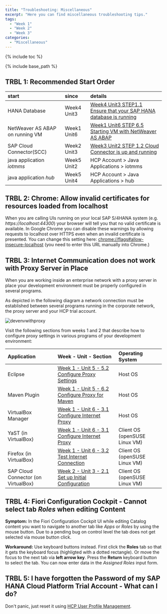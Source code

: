 ```yaml
---
title: "Troubleshooting: Miscellaneous"
excerpt: "Here you can find miscellaneous troubleshooting tips."
tags:
  - "Week 1"
  - "Week 2"
  - "Week 3"
categories:
  - "Miscellaneous"
---
```


<a name="top"/>

{% include toc %}

{% include base_path %}

## TRBL 1: Recommended Start Order

| start                           | since       | details                                                                                                                                                  |
| :------------------------------ | :---------- | :------------------------------------------------------------------------------------------------------------------------------------------------------- |
| HANA Database                   | Week4 Unit3 | [Week4 Unit3 STEP1.1 Ensure that your SAP HANA database is running]({{base_path}}/week-4/unit-3/#step-11-ensure-that-your-sap-hana-database-is-running) |
| NetWeaver AS ABAP on running VM | Week1 Unit6 | [Week1 Unit6 STEP 6.5 Starting VM with NetWeaver AS ABAP]({{base_path}}/week-1/unit-6/#starting-vm-with-netweaver-as-abap)                              |
| SAP Cloud Connector(SCC)        | Week2 Unit3 | [Week3 Unit2 STEP 1.2 Cloud Connector is up and running]({{base_path}}/week-3/unit-2/#cloud-connector-is-up-and-running)                                |
| java application _iotmms_       | Week5 Unit2 | HCP Account > Java Applications > iotmms                                                                                                                 |
| java application _hub_          | Week5 Unit4 | HCP Account > Java Applications > hub                                                                                                                    |

## TRBL 2: Chrome: Allow invalid certificates for resources loaded from localhost

When you are calling UIs running on your local SAP S/4HANA system (e.g. _https://localhost:44300_) your browser will tell you that no valid certificate is available. In Google Chrome you can disable these warnings by allowing requests to localhost over HTTPS even when an invalid certificate is presented. You can change this setting here: [chrome://flags#allow-insecure-localhost](chrome://flags#allow-insecure-localhost) (you need to enter this URL manually into Chrome.)

## TRBL 3: Internet Communication does not work with Proxy Server in Place

When you are working inside an enterprise network with a proxy server in place your development environment must be properly configured in several programs.

As depicted in the following diagram a network connection must be established between several programs running in the corporate network, the proxy server and your HCP trial account.

![devenvwithproxy]({{base_path}}/troubleshooting/images/trbl-misc/pic01-trbl-network-proxies.png)

Visit the following sections from weeks 1 and 2 that describe how to configure proxy settings in various programs of your development environment:

| Application                         | Week - Unit - Section                                                                                               | Operating System              |
| :---------------------------------- | :------------------------------------------------------------------------------------------------------------------ | :---------------------------- |
| Eclipse                             | [Week 1 - Unit 5 - 5.2 Configure Proxy Settings]({{base_path}}/week-1/unit-5/#configure-proxy-settings)         | Host OS                       |
| Maven Plugin                        | [Week 1 - Unit 5 - 6.2 Configure Proxy for Maven]({{base_path}}/week-1/unit-5/#configure-proxy-for-maven)       | Host OS                       |
| VirtualBox Manager                  | [Week 1 - Unit 6 - 3.1 Configure Internet Proxy]({{base_path}}/week-1/unit-6/#configure-internet-proxy)         | Host OS                       |
| YaST (in VirtualBox)                | [Week 1 - Unit 6 - 3.1 Configure Internet Proxy]({{base_path}}/week-1/unit-6/#configure-internet-proxy)         | Client OS (openSUSE Linux VM) |
| Firefox (in VirtualBox)             | [Week 1 - Unit 6 - 3.2 Test Internet Connection]({{base_path}}/week-1/unit-6/#test-internet-connection)         | Client OS (openSUSE Linux VM) |
| SAP Cloud Connector (on VirtualBox) | [Week 2 - Unit 3 - 2.1 Set up Initial Configuration]({{base_path}}/week-2/unit-3/#set-up-initial-configuration) | Client OS (openSUSE Linux VM) |

## TRBL 4: Fiori Configuration Cockpit - Cannot select tab _Roles_ when editing Content

**Symptom:** In the Fiori Configuration Cockpit UI while editing Catalog content you want to navigate to another tab like _Apps_ or _Roles_ by using the mouse button. Due to a pending bug on control level the tab does not get selected via mouse button click.

**Workaround:** Use keyboard buttons instead. First click the **Roles** tab so that it gets the keyboard focus (highligted with a dotted rectangle). Or move the focus to the next tab via **left arrow key**. Press the **Return** keyboard button to select the tab. You can now enter data in the _Assigned Roles_ input form.

## TRBL 5: I have forgotten the Password of my SAP HANA Cloud Platform Trial Account - What can I do?

Don't panic, just reset it using [HCP User Profile Management](https://accounts.sap.com/ui/protected/profilemanagement).

<img src="{{base_path}}/troubleshooting/images/trbl-hcp/pic01--forgotpassword.png" alt="" with="640px" />
